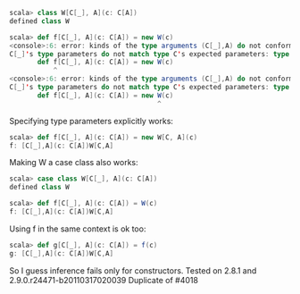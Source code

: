```scala
scala> class W[C[_], A](c: C[A])
defined class W

scala> def f[C[_], A](c: C[A]) = new W(c)
<console>:6: error: kinds of the type arguments (C[_],A) do not conform to the expected kinds of the type parameters (type C,type A) in class W.
C[_]'s type parameters do not match type C's expected parameters: type C has one type parameter, but type C (in class W) has one
       def f[C[_], A](c: C[A]) = new W(c)
           ^
<console>:6: error: kinds of the type arguments (C[_],A) do not conform to the expected kinds of the type parameters (type C,type A) in class W.
C[_]'s type parameters do not match type C's expected parameters: type C has one type parameter, but type C (in class W) has one
       def f[C[_], A](c: C[A]) = new W(c)
                                     ^
```
Specifying type parameters explicitly works:
```scala
scala> def f[C[_], A](c: C[A]) = new W[C, A](c)
f: [C[_],A](c: C[A])W[C,A]
```
Making W a case class also works:
```scala
scala> case class W[C[_], A](c: C[A])          
defined class W

scala> def f[C[_], A](c: C[A]) = W(c)    
f: [C[_],A](c: C[A])W[C,A]
```
Using f in the same context is ok too:
```scala
scala> def g[C[_], A](c: C[A]) = f(c)
g: [C[_],A](c: C[A])W[C,A]
```
So I guess inference fails only for constructors.
Tested on 2.8.1 and 2.9.0.r24471-b20110317020039
Duplicate of #4018
